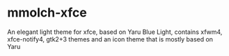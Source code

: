 # mmolch-xfce
An elegant light theme for xfce, based on Yaru Blue Light, contains xfwm4, xfce-notify4, gtk2+3 themes and an icon theme that is mostly based on Yaru
